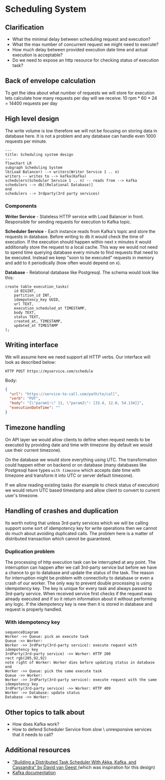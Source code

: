 # Scheduling System

## Clarification
* What the minimal delay between scheduling request and execution?
* What the max number of concurrent request we might need to execute?
* How much delay between provided execution date time and actual execution is acceptable?
* Do we need to expose an http resource for checking status of execution task?

## Back of envelope calculation

To get the idea about what number of requests we will store for execution lets calculate how many requests per day will we receive:
10 rpm * 60 * 24 = 14400 requests per day

## High level design

The write volume is low therefore we will not be focusing on storing data in database here. It is not a problem and any database can handle even 1000 requests per minute.

```mermaid
---
title: Scheduling system design
---
flowchart LR
subgraph Scheduling System
lb(Load Balancer) --> writers(Writer Service 1 .. n)
writers -- writes to --> kafka(Kafka)
schedulers(Scheduler Service 1 .. n) -- reads from --> kafka
schedulers --> db[(Relational Database)]
end
schedulers --> 3rdparty(3rd party services)
```

### Components

**Writer Service** - Stateless HTTP service with Load Balancer in front. Responsible for sending requests for execution to Kafka topic.

**Scheduler Service** - Each instance reads from Kafka's topic and store the requests in database. Before writing to db it would check the time of execution. If the execution should happen within next x minutes it would additionally store the request to a local cache. This way we would not need to spend time querying database every minute to find requests that need to be executed. Instead we keep "soon to be executed" requests in memory and add to it periodically (how often would depend on x).

**Database** - Relational database like Postgresql. The schema would look like this:
```roomsql
create table execution_tasks(
    id BIGINT,
    partition_id INT,
    idempotency_key UUID,
    url TEXT,
    execution_scheduled_at TIMESTAMP,
    body TEXT,
    status TEXT,
    created_at, TIMESTAMP,
    updated_at TIMESTAMP
); 
```

## Writing interface

We will assume here we need support all HTTP verbs. Our interface will look as described below:

`HTTP POST https://myservice.com/schedule`

Body:
```json
{
  "url": "https://service-to-call.com/path/to/call",
  "verb": "PUT",
  "body": "{\"param1:\" 11, \"param2\": [33.4, 12.0, 54.134]}",
  "executionDateTime": ""
}
```

## Timezone handling

On API layer we would allow clients to define when request needs to be executed by providing date and time with timezone (by default we would use their current timezone).

On the database we would store everything using UTC. The transformation could happen either on backend or on database (many databases like Postgresql have types `with timezone` which accepts date time with timezone and transform it into UTC or server default timezone).

If we allow reading existing tasks (for example to check status of execution) we would return UTC based timestamp and allow client to convert to current user's timezone. 

## Handling of crashes and duplication

Its worth noting that unless 3rd-party services which we will be calling support some sort of idempotency key for write operations then we cannot do much about avoiding duplicated calls. The problem here is a matter of distributed transaction which cannot be guaranteed. 

### Duplication problem

The processing of http execution task can be interrupted at any point. The interruption can happen after we call 3rd-party service but before we have a chance to go to database and update the status of the task. The reason for interruption might be problem with connectivity to database or even a crash of our worker. The only way to prevent double processing is using idempotency key. The key is unique for every task and always passed to 3rd-party service. When received service first checks if the request was already executed and if so it return information about it without performing any logic. If the idempotency key is new then it is stored in database and request is properly handled.

### With idempotency key

```mermaid
sequenceDiagram
Worker ->> Queue: pick an execute task
Queue ->> Worker: 
Worker ->> 3rdParty(3rd-party service): execute request with idempotency key
3rdParty(3rd-party service) ->> Worker: HTTP 200
rect rgb(205,92,92)
note right of Worker: Worker dies before updating status in database
end
Worker ->> Queue: pick the same execute task
Queue ->> Worker: 
Worker ->> 3rdParty(3rd-party service): execute request with the same idempotency key
3rdParty(3rd-party service) ->> Worker: HTTP 409
Worker ->> Database: update status
Database ->> Worker: 
```

## Other topics to talk about
* How does Kafka work?
* How to defend Scheduler Service from slow \ unresponsive services that it needs to call?

## Additional resources
* ["Building a Distributed Task Scheduler With Akka, Kafka, and Cassandra" by David van Geest
  ](https://www.youtube.com/watch?v=s3GfXTnzG_Y) (which was inspiration for this design)
* [Kafka documentation](https://kafka.apache.org/20/documentation.html#gettingStarted)
